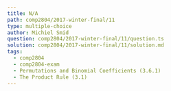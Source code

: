 ```yaml
---
title: N/A
path: comp2804/2017-winter-final/11
type: multiple-choice
author: Michiel Smid
question: comp2804/2017-winter-final/11/question.ts
solution: comp2804/2017-winter-final/11/solution.md
tags:
  - comp2804
  - comp2804-exam
  - Permutations and Binomial Coefficients (3.6.1)
  - The Product Rule (3.1)
---
```

